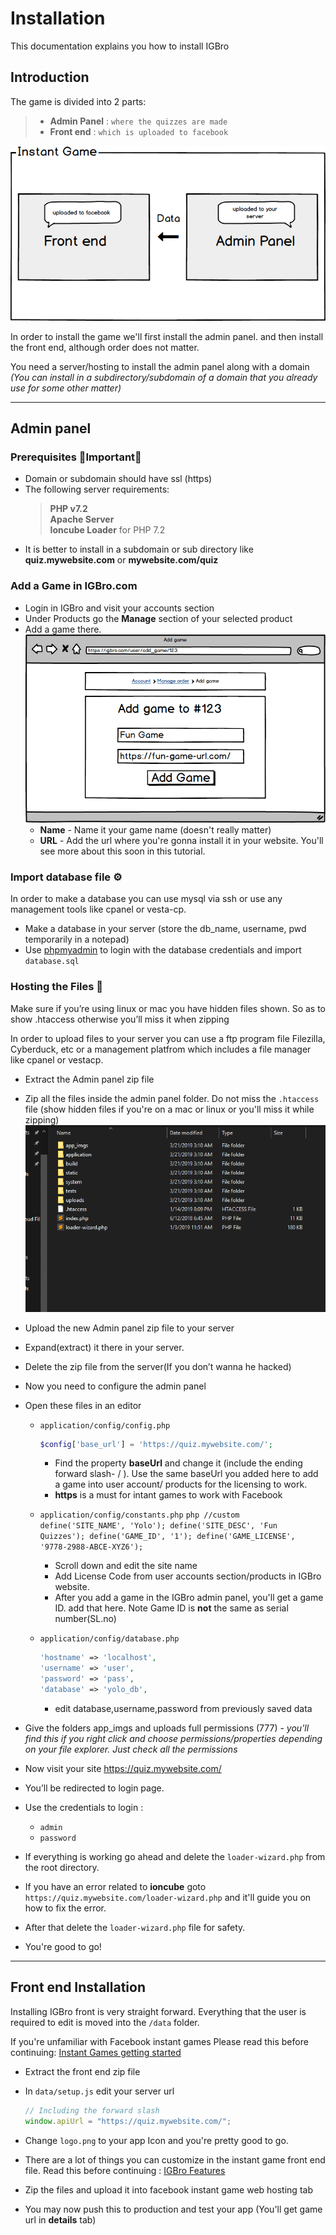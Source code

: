 # Installation

This documentation explains you how to install IGBro

## Introduction


The game is divided into 2 parts:
> - **Admin Panel** : `where the quizzes are made`
> - **Front end** : `which is uploaded to facebook`

![Demo](../images/igdemo.png)

In order to install the game we'll first install the admin panel.
and then install the front end, although order does not matter.

You need a server/hosting to install the admin panel along with a domain *(You can install in a subdirectory/subdomain of a domain that you already use for some other matter)*

<hr>

## Admin panel


### Prerequisites 🌟Important🌟
-	Domain or subdomain should have ssl (https)
-	The following server requirements:
    > **PHP v7.2** <br>
    > **Apache Server** <br>
    > **Ioncube Loader** for PHP 7.2
-	It is better to install in a subdomain or sub directory like **quiz.mywebsite.com** or **mywebsite.com/quiz**

### Add a Game in IGBro.com
-   Login in IGBro and visit your accounts section
-   Under Products go the **Manage** section of your selected product
-   Add a game there.
    ![Demo](../images/addgame.png)
    -   **Name** - Name it your game name (doesn't really matter)
    -   **URL** - Add the url where you're gonna install it in your website. You'll see more about this soon in this tutorial.



### Import database file ⚙️

In order to make a database you can use mysql via ssh or use any management tools like cpanel or vesta-cp.

-	Make a database in your server (store the db_name, username, pwd temporarily in a notepad)
-	Use [phpmyadmin](https://phpmyadmin.net)  to login with the database credentials and import `database.sql`



### Hosting the Files 📁 

Make sure if you’re using linux or mac you have hidden files shown. So as to show .htaccess otherwise you’ll miss it when zipping

In order to upload files to your server you can use a ftp program file Filezilla, Cyberduck, etc or a management platfrom which includes a file manager like cpanel or vestacp.

-   Extract the Admin panel zip file
-   Zip all the files inside the admin panel folder. Do not miss the `.htaccess` file (show hidden files if you're on a mac or linux or you'll miss it while zipping)
![zip all files](../images/zipallfiles.gif)
-	Upload the new Admin panel zip file to your server
-	Expand(extract) it there in your server. 
-	Delete the zip file from the server(If you don’t wanna he hacked)
-   Now you need to configure the admin panel
-	Open these files in an editor
    -	`application/config/config.php`
        ```php
        $config['base_url'] = 'https://quiz.mywebsite.com/';

        ```
        -	Find the property **baseUrl** and change it (include the ending forward slash- / ). Use the same baseUrl you added here to add a game into user account/ products for the licensing to work.
        -	**https** is a must for intant games to work with Facebook

    -	`application/config/constants.php`
            ```php
            //custom
            define('SITE_NAME', 'Yolo');
            define('SITE_DESC', 'Fun Quizzes');
            define('GAME_ID', '1');
            define('GAME_LICENSE', '9778-2988-ABCE-XYZ6');
            ```
        -	Scroll down and edit the site name
        -	Add License Code from user accounts section/products in IGBro website. 
        -	After you add a game in the IGBro admin panel, you'll get a game ID. add that here. Note Game ID is **not** the same as serial number(SL.no)

    -	`application/config/database.php`
        ```php
        'hostname' => 'localhost',
        'username' => 'user',
        'password' => 'pass',
        'database' => 'yolo_db',
        ```
        -	edit database,username,password from previously saved data
-	Give the folders app_imgs and uploads full permissions (777) \- *you'll find this if you right click and choose permissions/properties depending on your file explorer. Just check all the permissions*
-	Now visit your site https://quiz.mywebsite.com/ 
-	You’ll be redirected to login page.
-	Use the credentials to login  :
    -	`admin`
    -	`password`

-   If everything is working go ahead and delete the `loader-wizard.php` from the root directory.
-   If you have an error related to **ioncube** goto `https://quiz.mywebsite.com/loader-wizard.php` and it'll guide you on how to fix the error.
-   After that delete the `loader-wizard.php` file for safety.
-   You're good to go!


<hr>


## Front end Installation


Installing IGBro front is very straight forward. Everything that the user is required to edit is moved into the `/data` folder.

If you're unfamiliar with Facebook instant games Please read this before continuing: [Instant Games getting started](/start/)

-   Extract the front end zip file
-   In `data/setup.js` edit your server url
    ```js
    // Including the forward slash
    window.apiUrl = "https://quiz.mywebsite.com/";  
    ```
-   Change `logo.png` to your app Icon and you're pretty good to go.
-   There are a lot of things you can customize in the instant game front end file. Read this before continuing : [IGBro Features](/frontend/)

-   Zip the files and upload it into facebook instant game web hosting tab
-   You may now push this to production and test your app (You'll get game url in **details** tab)
